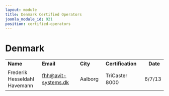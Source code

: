 ```yaml
---
layout: module
title: Denmark Certified Operators
joomla_module_id: 921
position: certified-operators
---
```

<h1>Denmark</h1>
<table style="width: 100%; line-height: 16pt;" border="0">
    <tbody>
        <tr>
            <td style="width: 24%;"><strong>Name</strong></td>
            <td style="width: 29%;"><strong>Email</strong></td>
            <td style="width: 18%;"><strong>City</strong></td>
            <td style="width: 27%;"><strong>Certification</strong></td>
            <td style="width: 2%; text-align: right;"><strong>Date&nbsp;</strong></td>
        </tr>
        <tr>
            <td>Frederik Hesseldahl Havemann</td>
            <td><a href="mailto: fhh@avit-systems.dk">fhh@avit-systems.dk</a></td>
            <td>Aalborg</td>
            <td>TriCaster 8000</td>
            <td style="text-align: right;">6/7/13</td>
        </tr>
    </tbody>
</table>
<br>
